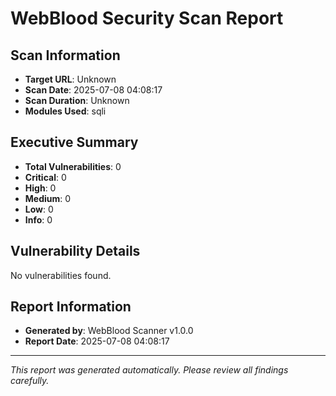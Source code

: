 # WebBlood Security Scan Report

## Scan Information
- **Target URL**: Unknown
- **Scan Date**: 2025-07-08 04:08:17
- **Scan Duration**: Unknown
- **Modules Used**: sqli

## Executive Summary
- **Total Vulnerabilities**: 0
- **Critical**: 0
- **High**: 0
- **Medium**: 0
- **Low**: 0
- **Info**: 0

## Vulnerability Details

No vulnerabilities found.

## Report Information
- **Generated by**: WebBlood Scanner v1.0.0
- **Report Date**: 2025-07-08 04:08:17

---
*This report was generated automatically. Please review all findings carefully.*
